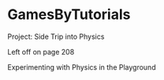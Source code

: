 # GamesByTutorials

Project:  Side Trip into Physics

Left off on page 208

Experimenting with Physics in the Playground

